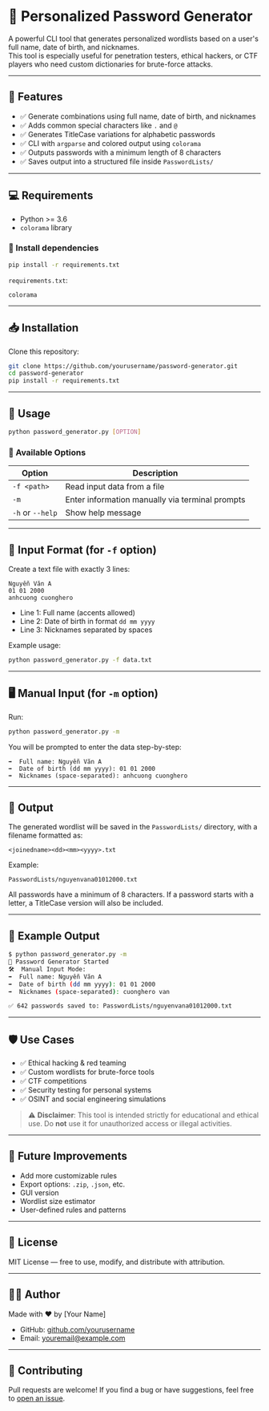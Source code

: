# 🔐 Personalized Password Generator

A powerful CLI tool that generates personalized wordlists based on a user's full name, date of birth, and nicknames.  
This tool is especially useful for penetration testers, ethical hackers, or CTF players who need custom dictionaries for brute-force attacks.

---

## 📌 Features

- ✅ Generate combinations using full name, date of birth, and nicknames
- ✅ Adds common special characters like `.` and `@`
- ✅ Generates TitleCase variations for alphabetic passwords
- ✅ CLI with `argparse` and colored output using `colorama`
- ✅ Outputs passwords with a minimum length of 8 characters
- ✅ Saves output into a structured file inside `PasswordLists/`

---

## 💻 Requirements

- Python >= 3.6
- `colorama` library

### 🔧 Install dependencies

```bash
pip install -r requirements.txt
```

`requirements.txt`:
```
colorama
```

---

## 📥 Installation

Clone this repository:

```bash
git clone https://github.com/yourusername/password-generator.git
cd password-generator
pip install -r requirements.txt
```

---

## 🚀 Usage

```bash
python password_generator.py [OPTION]
```

### 🧩 Available Options

| Option         | Description                                           |
|----------------|-------------------------------------------------------|
| `-f <path>`    | Read input data from a file                          |
| `-m`           | Enter information manually via terminal prompts      |
| `-h` or `--help` | Show help message                                  |

---

## 📁 Input Format (for `-f` option)

Create a text file with exactly 3 lines:

```
Nguyễn Văn A
01 01 2000
anhcuong cuonghero
```

- Line 1: Full name (accents allowed)
- Line 2: Date of birth in format `dd mm yyyy`
- Line 3: Nicknames separated by spaces

Example usage:

```bash
python password_generator.py -f data.txt
```

---

## 🖥 Manual Input (for `-m` option)

Run:

```bash
python password_generator.py -m
```

You will be prompted to enter the data step-by-step:

```
➡️  Full name: Nguyễn Văn A
➡️  Date of birth (dd mm yyyy): 01 01 2000
➡️  Nicknames (space-separated): anhcuong cuonghero
```

---

## 📂 Output

The generated wordlist will be saved in the `PasswordLists/` directory, with a filename formatted as:

```
<joinedname><dd><mm><yyyy>.txt
```

Example:

```
PasswordLists/nguyenvana01012000.txt
```

All passwords have a minimum of 8 characters. If a password starts with a letter, a TitleCase version will also be included.

---

## 🧪 Example Output

```bash
$ python password_generator.py -m
🔐 Password Generator Started
🛠  Manual Input Mode:
➡️  Full name: Nguyễn Văn A
➡️  Date of birth (dd mm yyyy): 01 01 2000
➡️  Nicknames (space-separated): cuonghero van

✅ 642 passwords saved to: PasswordLists/nguyenvana01012000.txt
```

---

## 🛡 Use Cases

- ✅ Ethical hacking & red teaming
- ✅ Custom wordlists for brute-force tools
- ✅ CTF competitions
- ✅ Security testing for personal systems
- ✅ OSINT and social engineering simulations

> ⚠️ **Disclaimer**: This tool is intended strictly for educational and ethical use. Do **not** use it for unauthorized access or illegal activities.

---

## 🔧 Future Improvements

- Add more customizable rules
- Export options: `.zip`, `.json`, etc.
- GUI version
- Wordlist size estimator
- User-defined rules and patterns

---

## 📜 License

MIT License — free to use, modify, and distribute with attribution.

---

## 👨‍💻 Author

Made with ❤️ by [Your Name]

- GitHub: [github.com/yourusername](https://github.com/yourusername)
- Email: youremail@example.com

---

## 🤝 Contributing

Pull requests are welcome! If you find a bug or have suggestions, feel free to [open an issue](https://github.com/yourusername/password-generator/issues).
